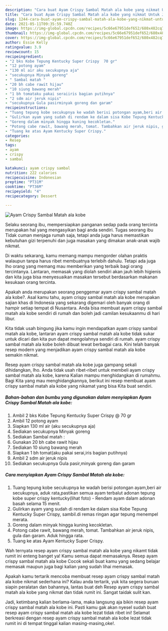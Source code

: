 ```yaml
---
description: "Cara buat Ayam Crispy Sambal Matah ala kobe yang nikmat Untuk Jualan"
title: "Cara buat Ayam Crispy Sambal Matah ala kobe yang nikmat Untuk Jualan"
slug: 1244-cara-buat-ayam-crispy-sambal-matah-ala-kobe-yang-nikmat-untuk-jualan
date: 2021-05-11T09:35:59.740Z
image: https://img-global.cpcdn.com/recipes/5c66e67951def652/680x482cq70/ayam-crispy-sambal-matah-ala-kobe-foto-resep-utama.jpg
thumbnail: https://img-global.cpcdn.com/recipes/5c66e67951def652/680x482cq70/ayam-crispy-sambal-matah-ala-kobe-foto-resep-utama.jpg
cover: https://img-global.cpcdn.com/recipes/5c66e67951def652/680x482cq70/ayam-crispy-sambal-matah-ala-kobe-foto-resep-utama.jpg
author: Essie Kelly
ratingvalue: 3.9
reviewcount: 15
recipeingredient:
- "2 bks Kobe Tepung Kentucky Super Crispy  70 gr"
- "12 potong ayam"
- "130 ml air aku secukupnya aja"
- "secukupnya Minyak goreng"
- " Sambal matah "
- "20 bh cabe rawit hijau"
- "10 siung bawang merah"
- "1 bh tomataku pakai seraiiris bagian putihnya"
- "2 sdm air jeruk nipis"
- "secukupnya Gula pasirminyak goreng dan garam"
recipeinstructions:
- "Tuang tepung kobe secukupnya ke wadah berisi potongan ayam,beri air secukupnya, aduk rata,pastikan semua ayam terbalut adonan tepung kobe super crispy kentucky(lihat foto) Rendam ayam dalam adonan basah selama 15 menit."
- "Gulirkan ayam yang sudah di rendam ke dalam sisa Kobe Tepung Kentucky Super Crispy, sambil.di remas ringan agar tepung menempel merata."
- "Goreng dalam minyak hingga kuning kecokletan."
- "Potong cabe rawit, bawang merah, tomat. Tambahkan air jeruk nipis, gula dan garam. Aduk hingga rata."
- "Tuang ke atas Ayam Kentucky Super Crispy."
categories:
- Resep
tags:
- ayam
- crispy
- sambal

katakunci: ayam crispy sambal 
nutrition: 222 calories
recipecuisine: Indonesian
preptime: "PT31M"
cooktime: "PT36M"
recipeyield: "4"
recipecategory: Dessert

---
```



![Ayam Crispy Sambal Matah ala kobe](https://img-global.cpcdn.com/recipes/5c66e67951def652/680x482cq70/ayam-crispy-sambal-matah-ala-kobe-foto-resep-utama.jpg)

Selaku seorang ibu, mempersiapkan panganan sedap pada orang tercinta merupakan hal yang mengasyikan bagi anda sendiri. Tugas seorang ibu Tidak cuman menjaga rumah saja, tetapi anda juga harus memastikan kebutuhan gizi terpenuhi dan juga masakan yang dimakan anak-anak wajib nikmat.

Di waktu  sekarang, kamu memang mampu mengorder olahan praktis walaupun tanpa harus ribet membuatnya terlebih dahulu. Tetapi ada juga lho orang yang memang mau memberikan yang terbaik bagi orang tercintanya. Lantaran, memasak yang diolah sendiri akan jauh lebih higienis dan kita juga bisa menyesuaikan masakan tersebut berdasarkan makanan kesukaan orang tercinta. 



Apakah anda merupakan seorang penggemar ayam crispy sambal matah ala kobe?. Asal kamu tahu, ayam crispy sambal matah ala kobe merupakan sajian khas di Indonesia yang sekarang digemari oleh banyak orang di hampir setiap tempat di Nusantara. Anda bisa membuat ayam crispy sambal matah ala kobe sendiri di rumah dan boleh jadi camilan kesukaanmu di hari libur.

Kita tidak usah bingung jika kamu ingin mendapatkan ayam crispy sambal matah ala kobe, lantaran ayam crispy sambal matah ala kobe tidak sukar untuk dicari dan kita pun dapat mengolahnya sendiri di rumah. ayam crispy sambal matah ala kobe boleh dibuat lewat berbagai cara. Kini telah banyak resep modern yang menjadikan ayam crispy sambal matah ala kobe semakin nikmat.

Resep ayam crispy sambal matah ala kobe juga gampang sekali dihidangkan, lho. Anda tidak usah ribet-ribet untuk membeli ayam crispy sambal matah ala kobe, karena Kalian mampu menghidangkan di rumahmu. Bagi Kita yang mau menghidangkannya, berikut ini resep membuat ayam crispy sambal matah ala kobe yang nikamat yang bisa Kita buat sendiri.

<!--inarticleads1-->

##### Bahan-bahan dan bumbu yang digunakan dalam menyiapkan Ayam Crispy Sambal Matah ala kobe:

1. Ambil 2 bks Kobe Tepung Kentucky Super Crispy @ 70 gr
1. Ambil 12 potong ayam
1. Siapkan 130 ml air (aku secukupnya aja)
1. Sediakan secukupnya Minyak goreng
1. Sediakan  Sambal matah :
1. Gunakan 20 bh cabe rawit hijau
1. Sediakan 10 siung bawang merah
1. Siapkan 1 bh tomat(aku pakai serai,iris bagian putihnya)
1. Ambil 2 sdm air jeruk nipis
1. Sediakan secukupnya Gula pasir,minyak goreng dan garam




<!--inarticleads2-->

##### Cara menyiapkan Ayam Crispy Sambal Matah ala kobe:

1. Tuang tepung kobe secukupnya ke wadah berisi potongan ayam,beri air secukupnya, aduk rata,pastikan semua ayam terbalut adonan tepung kobe super crispy kentucky(lihat foto) - Rendam ayam dalam adonan basah selama 15 menit.
1. Gulirkan ayam yang sudah di rendam ke dalam sisa Kobe Tepung Kentucky Super Crispy, sambil.di remas ringan agar tepung menempel merata.
1. Goreng dalam minyak hingga kuning kecokletan.
1. Potong cabe rawit, bawang merah, tomat. Tambahkan air jeruk nipis, gula dan garam. Aduk hingga rata.
1. Tuang ke atas Ayam Kentucky Super Crispy.




Wah ternyata resep ayam crispy sambal matah ala kobe yang nikamt tidak rumit ini enteng banget ya! Kamu semua dapat memasaknya. Resep ayam crispy sambal matah ala kobe Cocok sekali buat kamu yang sedang belajar memasak maupun juga bagi kalian yang sudah lihai memasak.

Apakah kamu tertarik mencoba membuat resep ayam crispy sambal matah ala kobe nikmat sederhana ini? Kalau anda tertarik, yuk kita segera buruan siapin peralatan dan bahannya, lantas buat deh Resep ayam crispy sambal matah ala kobe yang nikmat dan tidak rumit ini. Sangat taidak sulit kan. 

Jadi, ketimbang kalian berlama-lama, maka langsung aja bikin resep ayam crispy sambal matah ala kobe ini. Pasti kamu gak akan nyesel sudah buat resep ayam crispy sambal matah ala kobe lezat tidak ribet ini! Selamat berkreasi dengan resep ayam crispy sambal matah ala kobe lezat tidak rumit ini di tempat tinggal kalian masing-masing,oke!.

